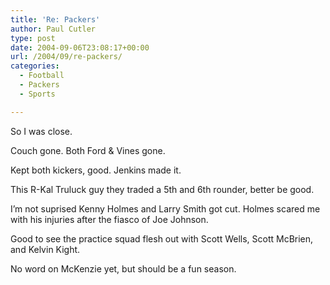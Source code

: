 ```yaml
---
title: 'Re: Packers'
author: Paul Cutler
type: post
date: 2004-09-06T23:08:17+00:00
url: /2004/09/re-packers/
categories:
  - Football
  - Packers
  - Sports

---
```

So I was close.

Couch gone. Both Ford & Vines gone.

Kept both kickers, good. Jenkins made it.

This R-Kal Truluck guy they traded a 5th and 6th rounder, better be good.

I&#8217;m not suprised Kenny Holmes and Larry Smith got cut. Holmes scared me with his injuries after the fiasco of Joe Johnson.

Good to see the practice squad flesh out with Scott Wells, Scott McBrien, and Kelvin Kight.

No word on McKenzie yet, but should be a fun season.